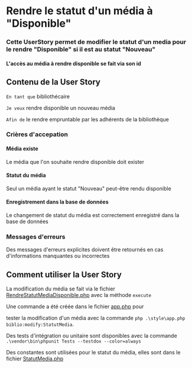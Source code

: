 # Rendre le statut d'un média à "Disponible"

### Cette UserStory permet de modifier le statut d'un media pour le rendre "Disponible" si il est au statut "Nouveau"

#### L'accès au média à rendre disponible se fait via son id

## Contenu de la User Story

`En tant que` bibliothécaire

`Je veux` rendre disponible un nouveau média

`Afin de` le rendre empruntable par les adhérents de la bibliothèque

### Crières d'accepation

#### Média existe

Le média que l'on souhaite rendre disponible doit exister

#### Statut du média

Seul un média ayant le statut "Nouveau" peut-être rendu disponible

#### Enregistrement dans la base de données

Le changement de statut du média est correctement enregistré dans la base de données

### Messages d'erreurs

Des messages d'erreurs explicites doivent être retournés en cas d'informations manquantes ou incorrectes

## Comment utiliser la User Story


La modification du média se fait via le fichier [RendreStatutMediaDisponible.php](../src/UserStories/RendreStatutMediaDisponible/RendreStatutMediaDisponible.php) avec la méthode `execute`


Une commande a été créée dans le fichier [app.php](../style/app.php) pour

tester la modification d'un média avec la commande `php .\style\app.php biblio:modify:StatutMedia`.


Des tests d'intégration ou unitaire sont disponibles avec la commande `.\vendor\bin\phpunit Tests --testdox --color=always`


Des constantes sont utilisées pour le statut du média, elles sont dans le fichier [StatutMedia.php](../src/StatutMedia.php)